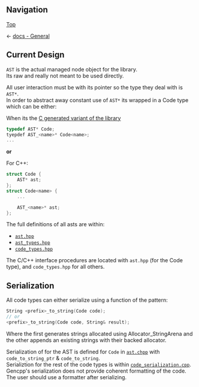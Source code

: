 ## Navigation

[Top](../Readme.md)

<- [docs - General](Readme.md)

## Current Design

`AST` is the actual managed node object for the library.  
Its raw and really not meant to be used directly.

All user interaction must be with its pointer so the type they deal with is `AST*`.  
In order to abstract away constant use of `AST*` its wrapped in a Code type which can be either:

When its the [C generated variant of the library](../gen_c_library/)
```c
typedef AST* Code;
tyepdef AST_<name>* Code<name>;
...
```

**or**

For C++:
```cpp
struct Code {
    AST* ast;
};
struct Code<name> {
    ...

    AST_<name>* ast;
};
```

The full definitions of all asts are within:

* [`ast.hpp`](../base/components/ast.hpp)
* [`ast_types.hpp`](../base/components/ast_types.hpp)
* [`code_types.hpp`](../base/components/code_types.hpp)

The C/C++ interface procedures are located with `ast.hpp` (for the Code type), and `code_types.hpp` for all others.

## Serialization

All code types can either serialize using a function of the pattern:

```c
String <prefix>_to_string(Code code);
// or
<prefix>_to_string(Code code, String& result);
```

Where the first generates strings allocated using Allocator_StringArena and the other appends an existing strings with their backed allocator.

Serialization of for the AST is defined for `Code` in [`ast.chpp`](../base/components/ast.cpp) with `code_to_string_ptr` & `code_to_string`.  
Serializtion for the rest of the code types is within [`code_serialization.cpp`](../base/components/code_serialization.cpp).  
Gencpp's serialization does not provide coherent formatting of the code. The user should use a formatter after serializing.
